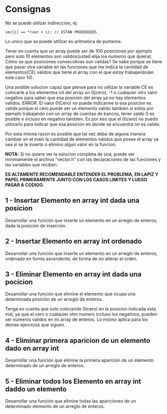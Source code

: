 # Consignas

No se puede utilizar indireccion, ej:

`
vec[i] == *(vec + i); // ESTAN PROHIBIDOS
`

Lo unico que se puede utilizar es aritmetica de punteros.

Tener en cuenta que un array puede ser de 100 posiciones por ejemplo pero solo 10 elementos son validos(usted elija los numeros que quiera). Cómo se que posiciones consecutivas son validas? Se sabe porque se tiene que pasar otra variable en las 
funciones que me indica la cantidad de elementos(CE) validos que tiene el array con el que estoy trabajando(en este caso 10). 

Una posible solucion capaz que piense para no utilizar la variable CE es colocarle a los elementos int del array un 0(cero), -1 o cualquier otro valor negativo para saber que esa posicion del array ya no hay 
elementos validos. ERROR.
El valor 0(Cero) no puede indicarme si esa posicion es valida porque el cero puede ser un elemento valido tambien si estoy por ejemplo
trabajando con un array de cuentas de bancos, tener saldo 0 es posible e incluso en negativo tambien. Es por eso que el 0(cero) no puedo utilizarlo para indicar que esa posicion
en donde se encuentra no es valido.

Por esta misma razon es posible que tal vez deba de alguna manera cambiar en el main la cantidad de elementos validos que posee el array ya sea si se le inserto o elimino algun valor
en la funcion.

__NOTA:__ Si no quiere ver la solucion completa de una, puede ver minimamente el archivo "vector.h" con las declaraciones de las funciones y las variables que reciben.

__ES ALTAMENTE RECOMENDABLE ENTENDER EL PROBLEMA, EN LAPIZ Y PAPEL PRIMERAMENTE JUNTO CON LOS CASOS LIMITES Y LUEGO PASAR A CODIGO.__
## 1 - Insertar Elemento en array int dada una posicion
Desarrollar una función que inserte un elemento en un arreglo de enteros, dada la posición de inserción.

## 2 - Insertar Elemento en array int ordenado
Desarrollar una función que inserte un elemento en un arreglo de enteros, ordenado en forma ascendente, de forma de no alterar el orden.

## 3 - Eliminar Elemento en array int dada una pocicion
Desarrollar una función que elimine el elemento que ocupa una determinada posición de un arreglo de enteros.

Tenga en cuenta que solo colocando 0(cero) en la posicion indicada esta mal, ya que el cero o cualquier otro numero incluso los negativos, pueden ser numeros validos
en mi array de enteros. Lo mismo aplica para los demas ejercicios que siguen.

## 4 - Eliminar primera aparicion de un elemento dado en array int
Desarrollar una función que elimine la primera aparición de un elemento determinado de un arreglo de enteros.

## 5 - Eliminar todos los Elemento en array int daddo un elemento
Desarrollar una función que elimine todas las apariciones de un determinado elemento de un arreglo de enteros.

